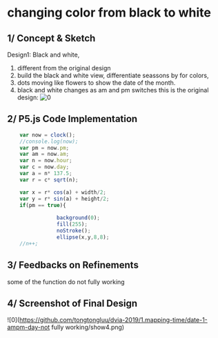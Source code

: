 # changing color from black to white

## 1/ Concept & Sketch
Design1: Black and white,
1. different from the original design
2. build the black and white view, differentiate seassons by for colors,
3. dots moving like flowers to show the date of the month. 
4. black and white changes as am and pm switches
this is the original design:
![0](https://github.com/tongtongluu/dvia-2019/1.mapping-time/process/4_calendarClock1_dayofmonth_season.jpg)



## 2/ P5.js Code Implementation

```Javascript
 	var now = clock();
	//console.log(now);
	var pm = now.pm;
	var am = now.am;
	var n = now.hour;
	var c = now.day;
	var a = n* 137.5;
	var r = c* sqrt(n);

	var x = r* cos(a) + width/2;
	var y = r* sin(a) + height/2;
	if(pm == true){
		
				background(0);
				fill(255);
				noStroke();
				ellipse(x,y,8,8);
	//n++;

```
## 3/ Feedbacks on Refinements
some of the function do not fully working

## 4/ Screenshot of Final Design
![0](https://github.com/tongtongluu/dvia-2019/1.mapping-time/date-1-ampm-day-not fully working/show4.png)